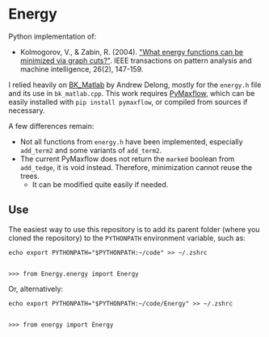 # Energy
Python implementation of:
- Kolmogorov, V., & Zabin, R. (2004). ["What energy functions can be minimized via graph cuts?"](http://ieeexplore.ieee.org/abstract/document/1262177/). IEEE transactions on pattern analysis and machine intelligence, 26(2), 147-159.


I relied heavily on [BK_Matlab](http://vision.csd.uwo.ca/wiki/vision/upload/d/d7/Bk_matlab.zip) by Andrew Delong, mostly for the `energy.h` file and its use in `bk_matlab.cpp`.
This work requires [PyMaxflow](https://github.com/pmneila/PyMaxflow), which can be easily installed with `pip install pymaxflow`, or compiled from sources if necessary.

A few differences remain:
* Not all functions from `energy.h` have been implemented, especially `add_term2` and some variants of `add_term2`.
* The current PyMaxflow does not return the `marked` boolean from `add_tedge`, it is void instead. Therefore, minimization cannot reuse the trees.
    * It can be modified quite easily if needed.

## Use
The easiest way to use this repository is to add its parent folder (where you cloned the repository) to the `PYTHONPATH` environment variable, such as:
```
echo export PYTHONPATH="$PYTHONPATH:~/code" >> ~/.zshrc


>>> from Energy.energy import Energy
```
Or, alternatively:
```
echo export PYTHONPATH="$PYTHONPATH:~/code/Energy" >> ~/.zshrc


>>> from energy import Energy
```